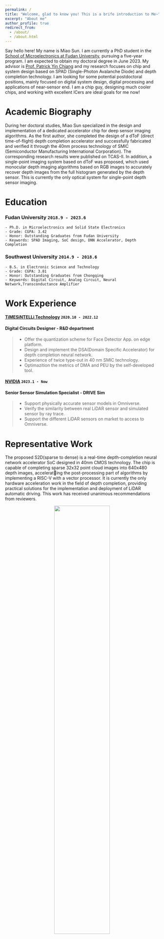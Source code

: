 ```yaml
---
permalink: /
title: "Welcome, glad to know you! This is a brife introduction to Me~"
excerpt: "About me"
author_profile: true
redirect_from: 
  - /about/
  - /about.html
---
```

Say hello here! My name is Miao Sun. I am currently a PhD student in the [School of Microelectronics at Fudan University](https://sme.fudan.edu.cn/), pursuing a five-year program. I am expected to obtain my doctoral degree in June 2023. My advisor is [Prof. Patrick Yin Chiang](https://sme.fudan.edu.cn/5f/e4/c31146a352228/page.htm) and my research focuses on chip and system design based on SPAD (Single-Photon Avalanche Diode) and depth completion technology. I am looking for some potential postdoctoral positions, mainly focused on digital system design, digital processing and applications of near-sensor end. I am a chip guy, designing much cooler chips, and working with excellent ICers are ideal goals for me now!


Academic Biography
======
During her doctoral studies, Miao Sun specialized in the design and implementation of a dedicated accelerator chip for deep sensor imaging algorithms. As the first author, she completed the design of a dToF (direct time-of-flight) depth completion accelerator and successfully fabricated and verified it through the 40nm process technology of SMIC (Semiconductor Manufacturing International Corporation). The corresponding research results were published on TCAS-II. In addition, a single-point imaging system based on dToF was proposed, which used monocular depth imaging algorithms based on RGB images to accurately recover depth images from the full histogram generated by the depth sensor. This is currently the only optical system for single-point depth sensor imaging.

Education
======

### __Fudan University__ `2018.9 - 2023.6`
```
- Ph.D. in Microelectronics and Solid State Electronics
- Grade: CGPA: 3.42
- Honor: Outstanding Graduates from Fudan University
- Keywords: SPAD Imaging, SoC design, DNN Accelerator, Depth Completion
```

### __Southwest University__ `2014.9 - 2018.6`
```
- B.S. in Electronic Science and Technology
- Grade: CGPA: 3.81
- Honor: Outstanding Graduates from Chongqing
- Keywords: Digital Circuit, Analog Circuit, Neural Network,Transconductance Amplifier
```

Work Experience
======
#### [__TiMESiNTELLi Technology__](https://www.timesintelli.com/) `2020.10 - 2022.12`
#### Digital Circuits Designer - R&D department
> + Offer the quantization scheme for Face Detector App. on edge platform. 
> + Design and implement the DSA(Domain Specific Accelerator) for depth completion neural network.
> + Experience of twice type-out in 40 nm SMIC technology.
> + Optimazition the metrics of DMA and PEU by the self-developed tool. 

#### [__NVIDIA__](https://developer.nvidia.com/drive/simulation) `2023.1 - Now`
#### Senior Sensor Simulation Specialist - DRIVE Sim
> + Support physically accurate sensor models in Omniverse.
> + Verify the similarity between real LiDAR sensor and simulated sensor by ray trace.
> + Support the different LiDAR sensors on market to access to Omniverse.

Representative Work
======
The proposed S2D(sparse to dense) is a real-time depth-completion neural network accelerator SoC designed in 40nm CMOS technology. The chip is capable of completing sparse 32x32 point cloud images into 640x480 depth images, accelerating the post-processing part of algorithms by implementing a RISC-V with a vector processor. It is currently the only hardware acceleration work in the field of depth completion, providing practical solutions for the implementation and deployment of LiDAR automatic driving. This work has received unanimous recommendations from reviewers.
<div  align="center">   
<img src="http://watercube001.github.io/images/algorithm.png" width="60%" height="60%" />
</div>
<center>Figure: Computation flow of the proposed depth completion.</center>


<div  align="center">   
<img src="http://watercube001.github.io/images/Fig2.jpg" width="60%" height="60%" />
</div>
<center>Figure: Overall architecture of the accelerator SoC.</center>

<div  align="center">   
<img src="http://watercube001.github.io/images/layout.png" width="40%" height="40%" />
</div>
<center>Figure: Chip Micrograph.</center>